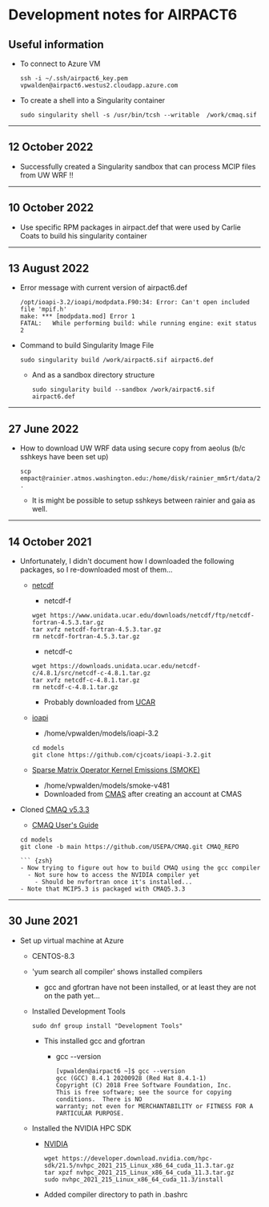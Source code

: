 # Development notes for AIRPACT6

## Useful information

- To connect to Azure VM

    ``` {zsh}
    ssh -i ~/.ssh/airpact6_key.pem vpwalden@airpact6.westus2.cloudapp.azure.com
    ```

- To create a shell into a Singularity container

  ```{zsh}
  sudo singularity shell -s /usr/bin/tcsh --writable  /work/cmaq.sif
  ```

---

## 12 October 2022

- Successfully created a Singularity sandbox that can process MCIP files from UW WRF !!

---

## 10 October 2022

- Use specific RPM packages in airpact.def that were used by Carlie Coats to build his singularity container

---

## 13 August 2022

- Error message with current version of airpact6.def

  ``` {zsh}
  /opt/ioapi-3.2/ioapi/modpdata.F90:34: Error: Can't open included file 'mpif.h'
  make: *** [modpdata.mod] Error 1
  FATAL:   While performing build: while running engine: exit status 2
  ```

- Command to build Singularity Image File

  ``` {zsh}
  sudo singularity build /work/airpact6.sif airpact6.def
  ```

  - And as a sandbox directory structure

    ``` {zsh}
    sudo singularity build --sandbox /work/airpact6.sif airpact6.def
    ```

---

## 27 June 2022

- How to download UW WRF data using secure copy from aeolus (b/c sshkeys have been set up)

  ```{zsh}
  scp empact@rainier.atmos.washington.edu:/home/disk/rainier_mm5rt/data/2022062700/wrfout_d3.2022062700.f07.0000 .
  ```

  - It is might be possible to setup sshkeys between rainier and gaia as well.

---

## 14 October 2021

- Unfortunately, I didn't document how I downloaded the following packages, so I re-downloaded most of them...
  - [netcdf](https://www.unidata.ucar.edu/downloads/netcdf/)
    - netcdf-f

    ``` {zsh}
    wget https://www.unidata.ucar.edu/downloads/netcdf/ftp/netcdf-fortran-4.5.3.tar.gz
    tar xvfz netcdf-fortran-4.5.3.tar.gz
    rm netcdf-fortran-4.5.3.tar.gz
    ```

    - netcdf-c

    ``` {zsh}
    wget https://downloads.unidata.ucar.edu/netcdf-c/4.8.1/src/netcdf-c-4.8.1.tar.gz
    tar xvfz netcdf-c-4.8.1.tar.gz
    rm netcdf-c-4.8.1.tar.gz
    ```

    - Probably downloaded from [UCAR](https://www.unidata.ucar.edu/downloads/netcdf/)
  - [ioapi](https://github.com/cjcoats/ioapi-3.2)
    - /home/vpwalden/models/ioapi-3.2
  
    ``` {zsh}
    cd models
    git clone https://github.com/cjcoats/ioapi-3.2.git
    ```

  - [Sparse Matrix Operator Kernel Emissions (SMOKE)](https://www.cmascenter.org/smoke/)
    - /home/vpwalden/models/smoke-v481
    - Downloaded from [CMAS](https://www.cmascenter.org/smoke/) after creating an account at CMAS

- Cloned [CMAQ v5.3.3](https://github.com/USEPA/CMAQ)
  - [CMAQ User's Guide](/home/vpwalden/models/CMAQ_REPO/DOCS/Users_Guide/PDF/CMAQv5.3.3_UG_08_17_2021.pdf)

  ``` {zsh}
  cd models
  git clone -b main https://github.com/USEPA/CMAQ.git CMAQ_REPO

  ``` {zsh}
  - Now trying to figure out how to build CMAQ using the gcc compiler
    - Not sure how to access the NVIDIA compiler yet
      - Should be nvfortran once it's installed...
  - Note that MCIP5.3 is packaged with CMAQ5.3.3

---

## 30 June 2021

- Set up virtual machine at Azure
  - CENTOS-8.3
  - 'yum search all compiler' shows installed compilers
    - gcc and gfortran have not been installed, or at least they are not on the path yet...
  - Installed Development Tools

    ``` {zsh}
    sudo dnf group install "Development Tools"
    ```

    - This installed gcc and gfortran
      - gcc --version

        ``` {zsh}
        [vpwalden@airpact6 ~]$ gcc --version
        gcc (GCC) 8.4.1 20200928 (Red Hat 8.4.1-1)
        Copyright (C) 2018 Free Software Foundation, Inc.
        This is free software; see the source for copying conditions.  There is NO
        warranty; not even for MERCHANTABILITY or FITNESS FOR A PARTICULAR PURPOSE.
        ```

  - Installed the NVIDIA HPC SDK
    - [NVIDIA](https://developer.nvidia.com/nvidia-hpc-sdk-downloads)

      ``` {zsh}
      wget https://developer.download.nvidia.com/hpc-sdk/21.5/nvhpc_2021_215_Linux_x86_64_cuda_11.3.tar.gz
      tar xpzf nvhpc_2021_215_Linux_x86_64_cuda_11.3.tar.gz
      sudo nvhpc_2021_215_Linux_x86_64_cuda_11.3/install
      ```

    - Added compiler directory to path in .bashrc
